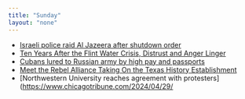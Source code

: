 ```yaml
---
title: "Sunday"
layout: "none"
---
```


- [Israeli police raid Al Jazeera after shutdown order](https://www.reuters.com/world/middle-east/israeli-cabinet-moves-close-al-jazeeras-local-operations-2024-05-05/)
- [Ten Years After the Flint Water Crisis, Distrust and Anger Linger](https://www.propublica.org/article/flint-michigan-water-crisis-ten-years-after)
- [Cubans lured to Russian army by high pay and passports](https://www.bbc.com/news/world-europe-68949298)
- [Meet the Rebel Alliance Taking On the Texas History Establishment](https://www.texasmonthly.com/news-politics/alliance-for-texas-history-rival-tsha/)
- [Northwestern University reaches agreement with protesters](https://www.chicagotribune.com/2024/04/29/